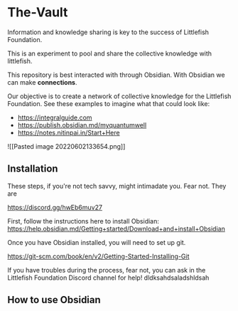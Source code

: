 # The-Vault

Information and knowledge sharing is key to the success of Littlefish Foundation. 

This is an experiment to pool and share the collective knowledge with littlefish.

This repository is best interacted with through Obsidian. With Obsidian we can make **connections**. 

Our objective is to create a network of collective knowledge for the Littlefish Foundation. See these examples to imagine what that could look like:

- https://integralguide.com
- https://publish.obsidian.md/myquantumwell
- https://notes.nitinpai.in/Start+Here

![[Pasted image 20220602133654.png]]

## Installation
These steps, if you're not tech savvy, might intimadate you. Fear not. They are 

https://discord.gg/hwEb6muv27


First, follow the instructions here to install Obsidian: https://help.obsidian.md/Getting+started/Download+and+install+Obsidian

Once you have Obsidian installed, you will need to set up git. 

https://git-scm.com/book/en/v2/Getting-Started-Installing-Git

If you have troubles during the process, fear not, you can ask in the Littlefish Foundation Discord channel for help! 
dldksahdsaladshldsah







## How to use Obsidian







